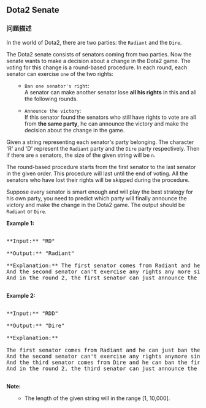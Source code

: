## Dota2 Senate  
### 问题描述

In the world of Dota2, there are two parties: the `Radiant` and the `Dire`.



The Dota2 senate consists of senators coming from two parties. Now the senate wants to make a decision about a change in the Dota2 game. The voting for this change is a round-based procedure. In each round, each senator can exercise `one` of the two rights:
<ol>
- `Ban one senator's right`: <br/>A senator can make another senator lose **all his rights** in this and all the following rounds.
- `Announce the victory`: <br/>If this senator found the senators who still have rights to vote are all from **the same party**, he can announce the victory and make the decision about the change in the game.
</ol>



Given a string representing each senator's party belonging. The character 'R' and 'D' represent the `Radiant` party and the `Dire` party respectively. Then if there are `n` senators, the size of the given string will be `n`.



The round-based procedure starts from the first senator to the last senator in the given order. This procedure will last until the end of voting. All the senators who have lost their rights will be skipped during the procedure.



Suppose every senator is smart enough and will play the best strategy for his own party, you need to predict which party will finally announce the victory and make the change in the Dota2 game. The output should be `Radiant` or `Dire`.


**Example 1:**<br />
<pre>
**Input:** "RD"
**Output:** "Radiant"
**Explanation:** The first senator comes from Radiant and he can just ban the next senator's right in the round 1. <br/>And the second senator can't exercise any rights any more since his right has been banned. <br/>And in the round 2, the first senator can just announce the victory since he is the only guy in the senate who can vote.
</pre>


**Example 2:**<br />
<pre>
**Input:** "RDD"
**Output:** "Dire"
**Explanation:** 
The first senator comes from Radiant and he can just ban the next senator's right in the round 1. <br/>And the second senator can't exercise any rights anymore since his right has been banned. <br/>And the third senator comes from Dire and he can ban the first senator's right in the round 1. <br/>And in the round 2, the third senator can just announce the victory since he is the only guy in the senate who can vote.
</pre>


**Note:**<br>
<ol>
- The length of the given string will in the range [1, 10,000].
</ol>


